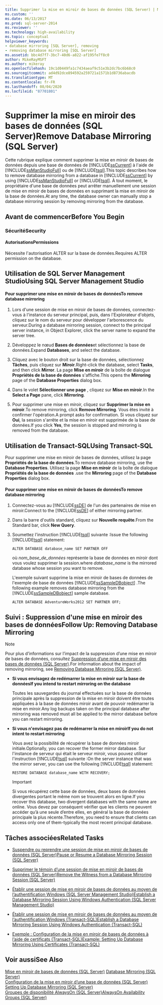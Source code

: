 ```yaml
---
title: Supprimer la mise en miroir de bases de données (SQL Server) | Microsoft Docs
ms.custom: ''
ms.date: 06/13/2017
ms.prod: sql-server-2014
ms.reviewer: ''
ms.technology: high-availability
ms.topic: conceptual
helpviewer_keywords:
- database mirroring [SQL Server], removing
- removing database mirroring [SQL Server]
ms.assetid: bbc4d7f7-3bc7-40d6-a822-af195fe7f8c0
author: MikeRayMSFT
ms.author: mikeray
ms.openlocfilehash: 19c1d0449fa1c7434aeaf9c51e3b2dc7bc6b68c0
ms.sourcegitcommit: ad4d92dce894592a259721a1571b1d8736abacdb
ms.translationtype: MT
ms.contentlocale: fr-FR
ms.lasthandoff: 08/04/2020
ms.locfileid: "87701801"
---
```

# <a name="remove-database-mirroring-sql-server"></a><span data-ttu-id="2b8cb-102">Supprimer la mise en miroir des bases de données (SQL Server)</span><span class="sxs-lookup"><span data-stu-id="2b8cb-102">Remove Database Mirroring (SQL Server)</span></span>
  <span data-ttu-id="2b8cb-103">Cette rubrique explique comment supprimer la mise en miroir de bases de données depuis une base de données de [!INCLUDE[ssCurrent](../../includes/sscurrent-md.md)] à l'aide de [!INCLUDE[ssManStudioFull](../../includes/ssmanstudiofull-md.md)] ou de [!INCLUDE[tsql](../../includes/tsql-md.md)].</span><span class="sxs-lookup"><span data-stu-id="2b8cb-103">This topic describes how to remove database mirroring from a database in [!INCLUDE[ssCurrent](../../includes/sscurrent-md.md)] by using [!INCLUDE[ssManStudioFull](../../includes/ssmanstudiofull-md.md)] or [!INCLUDE[tsql](../../includes/tsql-md.md)].</span></span>  <span data-ttu-id="2b8cb-104">À tout moment, le propriétaire d'une base de données peut arrêter manuellement une session de mise en miroir de bases de données en supprimant la mise en miroir de la base de données.</span><span class="sxs-lookup"><span data-stu-id="2b8cb-104">At any time, the database owner can manually stop a database mirroring session by removing mirroring from the database.</span></span>  
  
 
  
##  <a name="before-you-begin"></a><a name="BeforeYouBegin"></a> <span data-ttu-id="2b8cb-105">Avant de commencer</span><span class="sxs-lookup"><span data-stu-id="2b8cb-105">Before You Begin</span></span>  
  
###  <a name="security"></a><a name="Security"></a> <span data-ttu-id="2b8cb-106">Sécurité</span><span class="sxs-lookup"><span data-stu-id="2b8cb-106">Security</span></span>  
  
####  <a name="permissions"></a><a name="Permissions"></a> <span data-ttu-id="2b8cb-107">Autorisations</span><span class="sxs-lookup"><span data-stu-id="2b8cb-107">Permissions</span></span>  
 <span data-ttu-id="2b8cb-108">Nécessite l'autorisation ALTER sur la base de données.</span><span class="sxs-lookup"><span data-stu-id="2b8cb-108">Requires ALTER permission on the database.</span></span>  
  
##  <a name="using-sql-server-management-studio"></a><a name="SSMSProcedure"></a> <span data-ttu-id="2b8cb-109">Utilisation de SQL Server Management Studio</span><span class="sxs-lookup"><span data-stu-id="2b8cb-109">Using SQL Server Management Studio</span></span>  
  
#### <a name="to-remove-database-mirroring"></a><span data-ttu-id="2b8cb-110">Pour supprimer une mise en miroir de bases de données</span><span class="sxs-lookup"><span data-stu-id="2b8cb-110">To remove database mirroring</span></span>  
  
1.  <span data-ttu-id="2b8cb-111">Lors d'une session de mise en miroir de bases de données, connectez-vous à l'instance du serveur principal, puis, dans l'Explorateur d'objets, cliquez sur le nom du serveur pour développer l'arborescence du serveur.</span><span class="sxs-lookup"><span data-stu-id="2b8cb-111">During a database mirroring session, connect to the principal server instance, in Object Explorer, click the server name to expand the server tree.</span></span>  
  
2.  <span data-ttu-id="2b8cb-112">Développez le nœud **Bases de données**et sélectionnez la base de données.</span><span class="sxs-lookup"><span data-stu-id="2b8cb-112">Expand **Databases**, and select the database.</span></span>  
  
3.  <span data-ttu-id="2b8cb-113">Cliquez avec le bouton droit sur la base de données, sélectionnez **Tâches**, puis cliquez sur **Miroir**.</span><span class="sxs-lookup"><span data-stu-id="2b8cb-113">Right-click the database, select **Tasks**, and then click **Mirror**.</span></span> <span data-ttu-id="2b8cb-114">La page **Mise en miroir** de la boîte de dialogue **Propriétés de la base de données** s'affiche.</span><span class="sxs-lookup"><span data-stu-id="2b8cb-114">This opens the **Mirroring** page of the **Database Properties** dialog box.</span></span>  
  
4.  <span data-ttu-id="2b8cb-115">Dans le volet **Sélectionner une page** , cliquez sur **Mise en miroir**.</span><span class="sxs-lookup"><span data-stu-id="2b8cb-115">In the **Select a Page** pane, click **Mirroring**.</span></span>  
  
5.  <span data-ttu-id="2b8cb-116">Pour supprimer une mise en miroir, cliquez sur **Supprimer la mise en miroir**.</span><span class="sxs-lookup"><span data-stu-id="2b8cb-116">To remove mirroring, click **Remove Mirroring**.</span></span> <span data-ttu-id="2b8cb-117">Vous êtes invité à confirmer l'opération.</span><span class="sxs-lookup"><span data-stu-id="2b8cb-117">A prompt asks for confirmation.</span></span> <span data-ttu-id="2b8cb-118">Si vous cliquez sur **Oui**, la session s'arrête et la mise en miroir est supprimée de la base de données.</span><span class="sxs-lookup"><span data-stu-id="2b8cb-118">If you click **Yes**, the session is stopped and mirroring is removed from the database.</span></span>  
  
##  <a name="using-transact-sql"></a><a name="TsqlProcedure"></a> <span data-ttu-id="2b8cb-119">Utilisation de Transact-SQL</span><span class="sxs-lookup"><span data-stu-id="2b8cb-119">Using Transact-SQL</span></span>  
 <span data-ttu-id="2b8cb-120">Pour supprimer une mise en miroir de bases de données, utilisez la page **Propriétés de la base de données**.</span><span class="sxs-lookup"><span data-stu-id="2b8cb-120">To remove database mirroring, use the **Database Properties**.</span></span> <span data-ttu-id="2b8cb-121">Utilisez la page **Mise en miroir** de la boîte de dialogue **Propriétés de la base de données** .</span><span class="sxs-lookup"><span data-stu-id="2b8cb-121">use the **Mirroring** page of the **Database Properties** dialog box.</span></span>  
  
#### <a name="to-remove-database-mirroring"></a><span data-ttu-id="2b8cb-122">Pour supprimer une mise en miroir de bases de données</span><span class="sxs-lookup"><span data-stu-id="2b8cb-122">To remove database mirroring</span></span>  
  
1.  <span data-ttu-id="2b8cb-123">Connectez-vous au [!INCLUDE[ssDE](../../includes/ssde-md.md)] de l'un des partenaires de mise en miroir.</span><span class="sxs-lookup"><span data-stu-id="2b8cb-123">Connect to the [!INCLUDE[ssDE](../../includes/ssde-md.md)] of either mirroring partner.</span></span>  
  
2.  <span data-ttu-id="2b8cb-124">Dans la barre d'outils standard, cliquez sur **Nouvelle requête**.</span><span class="sxs-lookup"><span data-stu-id="2b8cb-124">From the Standard bar, click **New Query**.</span></span>  
  
3.  <span data-ttu-id="2b8cb-125">Soumettez l'instruction [!INCLUDE[tsql](../../includes/tsql-md.md)] suivante :</span><span class="sxs-lookup"><span data-stu-id="2b8cb-125">Issue the following [!INCLUDE[tsql](../../includes/tsql-md.md)] statement:</span></span>  
  
    ```  
    ALTER DATABASE database_name SET PARTNER OFF  
    ```  
  
     <span data-ttu-id="2b8cb-126">où *nom_base_de_données* représente la base de données en miroir dont vous voulez supprimer la session.</span><span class="sxs-lookup"><span data-stu-id="2b8cb-126">where *database_name* is the mirrored database whose session you want to remove.</span></span>  
  
     <span data-ttu-id="2b8cb-127">L'exemple suivant supprime la mise en miroir de bases de données de l'exemple de base de données [!INCLUDE[ssSampleDBobject](../../includes/sssampledbobject-md.md)] .</span><span class="sxs-lookup"><span data-stu-id="2b8cb-127">The following example removes database mirroring from the [!INCLUDE[ssSampleDBobject](../../includes/sssampledbobject-md.md)] sample database.</span></span>  
  
    ```  
    ALTER DATABASE AdventureWorks2012 SET PARTNER OFF;  
    ```  
  
##  <a name="follow-up-removing-database-mirroring"></a><a name="FollowUp"></a> <span data-ttu-id="2b8cb-128">Suivi : Suppression d'une mise en miroir des bases de données</span><span class="sxs-lookup"><span data-stu-id="2b8cb-128">Follow Up: Removing Database Mirroring</span></span>  
  
> [!NOTE]  
>  <span data-ttu-id="2b8cb-129">Pour plus d’informations sur l’impact de la suppression d’une mise en miroir de bases de données, consultez [Suppression d’une mise en miroir des bases de données &#40;SQL Server&#41;](database-mirroring-sql-server.md).</span><span class="sxs-lookup"><span data-stu-id="2b8cb-129">For information about the impact of removing mirroring, see [Removing Database Mirroring &#40;SQL Server&#41;](database-mirroring-sql-server.md).</span></span>  
  
-   <span data-ttu-id="2b8cb-130">**Si vous envisagez de redémarrer la mise en miroir sur la base de données**</span><span class="sxs-lookup"><span data-stu-id="2b8cb-130">**If you intend to restart mirroring on the database**</span></span>  
  
     <span data-ttu-id="2b8cb-131">Toutes les sauvegardes du journal effectuées sur la base de données principale après la suppression de la mise en miroir doivent être toutes appliquées à la base de données miroir avant de pouvoir redémarrer la mise en miroir.</span><span class="sxs-lookup"><span data-stu-id="2b8cb-131">Any log backups taken on the principal database after mirroring was removed must all be applied to the mirror database before you can restart mirroring.</span></span>  
  
-   <span data-ttu-id="2b8cb-132">**Si vous n'envisagez pas de redémarrer la mise en miroir**</span><span class="sxs-lookup"><span data-stu-id="2b8cb-132">**If you do not intent to restart mirroring**</span></span>  
  
     <span data-ttu-id="2b8cb-133">Vous avez la possibilité de récupérer la base de données miroir initiale.</span><span class="sxs-lookup"><span data-stu-id="2b8cb-133">Optionally, you can recover the former mirror database.</span></span> <span data-ttu-id="2b8cb-134">Sur l'instance de serveur qui était le serveur miroir, vous pouvez utiliser l'instruction [!INCLUDE[tsql](../../includes/tsql-md.md)] suivante :</span><span class="sxs-lookup"><span data-stu-id="2b8cb-134">On the server instance that was the mirror server, you can use the following [!INCLUDE[tsql](../../includes/tsql-md.md)] statement:</span></span>  
  
    ```  
    RESTORE DATABASE database_name WITH RECOVERY;  
    ```  
  
    > [!IMPORTANT]  
    >  <span data-ttu-id="2b8cb-135">Si vous récupérez cette base de données, deux bases de données divergentes portant le même nom se trouvent alors en ligne.</span><span class="sxs-lookup"><span data-stu-id="2b8cb-135">If you recover this database, two divergent databases with the same name are online.</span></span> <span data-ttu-id="2b8cb-136">Vous devez par conséquent vérifier que les clients ne peuvent accéder qu’à une seule d’entre elles, en général la base de données principale la plus récente.</span><span class="sxs-lookup"><span data-stu-id="2b8cb-136">Therefore, you need to ensure that clients can access only one of them-typically the most recent principal database.</span></span>  
  
##  <a name="related-tasks"></a><a name="RelatedTasks"></a> <span data-ttu-id="2b8cb-137">Tâches associées</span><span class="sxs-lookup"><span data-stu-id="2b8cb-137">Related Tasks</span></span>  
  
-   [<span data-ttu-id="2b8cb-138">Suspendre ou reprendre une session de mise en miroir de bases de données &#40;SQL Server&#41;</span><span class="sxs-lookup"><span data-stu-id="2b8cb-138">Pause or Resume a Database Mirroring Session &#40;SQL Server&#41;</span></span>](pause-or-resume-a-database-mirroring-session-sql-server.md)  
  
-   [<span data-ttu-id="2b8cb-139">Supprimer le témoin d’une session de mise en miroir de bases de données &#40;SQL Server&#41;</span><span class="sxs-lookup"><span data-stu-id="2b8cb-139">Remove the Witness from a Database Mirroring Session &#40;SQL Server&#41;</span></span>](remove-the-witness-from-a-database-mirroring-session-sql-server.md)  
  
-   [<span data-ttu-id="2b8cb-140">Établir une session de mise en miroir de bases de données au moyen de l’authentification Windows &#40;SQL Server Management Studio&#41;</span><span class="sxs-lookup"><span data-stu-id="2b8cb-140">Establish a Database Mirroring Session Using Windows Authentication &#40;SQL Server Management Studio&#41;</span></span>](establish-database-mirroring-session-windows-authentication.md)  
  
-   [<span data-ttu-id="2b8cb-141">Établir une session de mise en miroir de bases de données au moyen de l’authentification Windows &#40;Transact-SQL&#41;</span><span class="sxs-lookup"><span data-stu-id="2b8cb-141">Establish a Database Mirroring Session Using Windows Authentication &#40;Transact-SQL&#41;</span></span>](database-mirroring-establish-session-windows-authentication.md)  
  
-   [<span data-ttu-id="2b8cb-142">Exemple : Configuration de la mise en miroir de bases de données à l’aide de certificats &#40;Transact-SQL&#41;</span><span class="sxs-lookup"><span data-stu-id="2b8cb-142">Example: Setting Up Database Mirroring Using Certificates &#40;Transact-SQL&#41;</span></span>](example-setting-up-database-mirroring-using-certificates-transact-sql.md)  
  
## <a name="see-also"></a><span data-ttu-id="2b8cb-143">Voir aussi</span><span class="sxs-lookup"><span data-stu-id="2b8cb-143">See Also</span></span>  
 <span data-ttu-id="2b8cb-144">[Mise en miroir de bases de données &#40;SQL Server&#41;](database-mirroring-sql-server.md) </span><span class="sxs-lookup"><span data-stu-id="2b8cb-144">[Database Mirroring &#40;SQL Server&#41;](database-mirroring-sql-server.md) </span></span>  
 <span data-ttu-id="2b8cb-145">[Configuration de la mise en miroir d’une base de données &#40;SQL Server&#41;](setting-up-database-mirroring-sql-server.md) </span><span class="sxs-lookup"><span data-stu-id="2b8cb-145">[Setting Up Database Mirroring &#40;SQL Server&#41;](setting-up-database-mirroring-sql-server.md) </span></span>  
 [<span data-ttu-id="2b8cb-146">Groupes de disponibilité AlwaysOn (SQL Server)</span><span class="sxs-lookup"><span data-stu-id="2b8cb-146">AlwaysOn Availability Groups (SQL Server)</span></span>](../availability-groups/windows/always-on-availability-groups-sql-server.md)  
  
  
